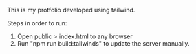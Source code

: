 This is my protfolio developed using tailwind.

Steps in order to run:
1. Open public > index.html to any browser
2. Run "npm run build:tailwinds" to update the server manually.